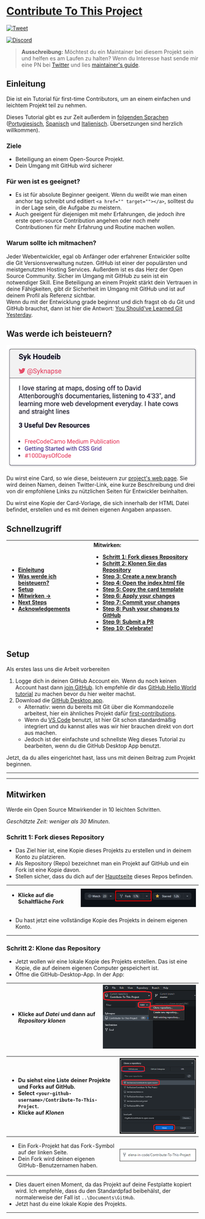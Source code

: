 # [Contribute To This Project](https://syknapse.github.io/Contribute-To-This-Project/)

[![Tweet](https://img.shields.io/twitter/url/http/shields.io.svg?style=social)](https://twitter.com/intent/tweet?text=Contribute%20To%20This%20Project.%20An%20easy%20project%20for%20first-time%20contributors,%20with%20a%20full%20tutorial.%20By%20@Syknapse&url=https://github.com/Syknapse/Contribute-To-This-Project&hashtags=100DaysofCode 'Tweet this project')

[![Discord](https://badgen.net/discord/online-members/tWkvS4ueVF?label=Join%20Our%20Discord%20Server&icon=discord)](https://discord.gg/tWkvS4ueVF 'Join our Discord server!')

> **Ausschreibung:** Möchtest du ein Maintainer bei diesem Projekt sein und helfen es am Laufen zu halten? Wenn du Interesse hast sende mir eine PN bei [Twitter](https://twitter.com/Syknapse) und lies [maintainer's guide](maintainer_guide.md).

## Einleitung

Die ist ein Tutorial für first-time Contributors, um an einem einfachen und leichtem Projekt teil zu nehmen.

Dieses Tutorial gibt es zur Zeit außerdem in
[folgenden Sprachen](https://github.com/Syknapse/Contribute-To-This-Project/tree/master/translations) ([Portugiesisch](https://github.com/Syknapse/Contribute-To-This-Project/blob/master/translations/PORTUGUESE.md), [Spanisch](https://github.com/Syknapse/Contribute-To-This-Project/blob/master/translations/SPANISH.md) und [Italienisch](https://github.com/Syknapse/Contribute-To-This-Project/blob/master/translations/ITALIAN.md). Übersetzungen sind herzlich willkommen).

### Ziele

- Beteiligung an einem Open-Source Projekt.
- Dein Umgang mit GitHub wird sicherer

### Für wen ist es geeignet?

- Es ist für absolute Beginner geeigent. Wenn du weißt wie man einen anchor tag schreibt und editiert `<a href="" target=""></a>`, solltest du in der Lage sein, die Aufgabe zu meistern.
- Auch geeigent für diejenigen mit mehr Erfahrungen, die jedoch ihre erste open-source Contribution angehen oder noch mehr Contributionen für mehr Erfahrung und Routine machen wollen.

### Warum sollte ich mitmachen?

Jeder Webentwickler, egal ob Anfänger oder erfahrener Entwickler sollte die Git Versionsverwaltung nutzen. GitHub ist einer der populärsten und meistgenutzten Hosting Services. Außerdem ist es das Herz der Open Source Community. Sicher im Umgang mit GitHub zu sein ist ein notwendiger Skill. Eine Beteiligung an einem Projekt stärkt dein Vertrauen in deine Fähigkeiten, gibt dir Sicherheit im Umgang mit GitHub und ist auf deinem Profil als Referenz sichtbar.<br>
Wenn du mit der Entwicklung grade beginnst und dich fragst ob du Git und GitHub brauchst, dann ist hier die Antwort: [You Should've Learned Git Yesterday](https://codeburst.io/number-one-piece-of-advice-for-new-developers-ddd08abc8bfa 'New Developer? You should’ve learned Git yesterday. by Brandon Morelli, creator of CodeBurst.io').

## Was werde ich beisteuern?

![Contributor Card](readme-only/card.PNG 'Contributor Card')

Du wirst eine Card, so wie diese, beisteuern zur [project's web page](https://syknapse.github.io/Contribute-To-This-Project/ 'https://syknapse.github.io/Contribute-To-This-Project').
Sie wird deinen Namen, deinen Twitter-Link, eine kurze Beschreibung und drei von dir empfohlene Links zu nützlichen Seiten für Entwickler beinhalten.

Du wirst eine Kopie der Card-Vorlage, die sich innerhalb der HTML Datei befindet, erstellen und es mit deinen eigenen Angaben anpassen.

## Schnellzugriff

| <ul><li>[Einleitung](#einleitung)</li><li>[Was werde ich beisteuern?](#was-werde-ich-beisteuern?)</li><li>[Setup](#setup)</li><li>[Mitwirken &rightarrow;](#mitwirken)</li><li>[Next Steps](#next-steps)</li><li>[Acknowledgements](#acknowledgements)</li></ul> | Mitwirken: <ul><li>[Schritt 1: Fork dieses Repository](#schritt-1-fork-dieses-repository)</li><li>[Schritt 2: Klonen Sie das Repository](#schritt-2-klonen-sie-das-repository)</li><li>[Step 3: Create a new branch](#step-3-create-a-new-branch)</li><li>[Step 4: Open the index.html file](#step-4-open-the-indexhtml-file)</li><li>[Step 5: Copy the card template](#step-5-copy-the-card-template)</li><li>[Step 6: Apply your changes](#step-6-apply-your-changes)</li><li>[Step 7: Commit your changes](#step-7-commit-your-changes)</li><li>[Step 8: Push your changes to GitHub](#step-8-push-your-changes-to-github)</li><li>[Step 9: Submit a PR](#step-9-submit-a-pr)</li><li>[Step 10: Celebrate!](#step-10-celebrate)</li></ul> |
| :--------------------------------------------------------------------------------------------------------------------------------------------------------------------------------------------------------------------------------------------------------------- | :------------------------------------------------------------------------------------------------------------------------------------------------------------------------------------------------------------------------------------------------------------------------------------------------------------------------------------------------------------------------------------------------------------------------------------------------------------------------------------------------------------------------------------------------------------------------------------------------------------------------------------------------------------------------------------------------------------------------------------------- |


## Setup

Als erstes lass uns die Arbeit vorbereiten

1. Logge dich in deinen GitHub Account ein. Wenn du noch keinen Account hast dann [join GitHub](https://github.com/join). Ich empfehle dir das [GitHub Hello World tutorial](https://guides.github.com/activities/hello-world/) zu machen bevor du hier weiter machst.
2. Download die [GitHub Desktop app](https://desktop.github.com/).
   - Alternativ: wenn du bereits mit Git über die Kommandozeile arbeitest, hier ein ähnliches Projekt dafür [first-contributions](https://github.com/Syknapse/first-contributions).
   - Wenn du [VS Code](https://code.visualstudio.com/ 'Visual Studio Code website') benutzt, ist hier Git schon standardmäßig integriert und du kannst alles was wir hier brauchen direkt von dort aus machen.
   - Jedoch ist der einfachste und schnellste Weg dieses Tutorial zu bearbeiten, wenn du die GitHub Desktop App benutzt.

Jetzt, da du alles eingerichtet hast, lass uns mit deinen Beitrag zum Projekt beginnen.

---

---

## Mitwirken

Werde ein Open Source Mitwirkender in 10 leichten Schritten.

_Geschätzte Zeit: weniger als 30 Minuten_.

### Schritt 1: Fork dieses Repository

- Das Ziel hier ist, eine Kopie dieses Projekts zu erstellen und in deinem Konto zu platzieren.
- Als Repository (Repo) bezeichnet man ein Projekt auf GitHub und ein Fork ist eine Kopie davon.
- Stellen sicher, dass du dich auf der [Hauptseite](https://github.com/Syknapse/Contribute-To-This-Project 'https://github.com/Syknapse/Contribute-To-This-Project') dieses Repos befinden.

| <ul><li>Klicke auf die Schaltfläche _Fork_</li></ul> | ![Fork](readme-only/fork.PNG "click on 'Fork'") |
| :--------------------------------------------------- | ----------------------------------------------: |


- Du hast jetzt eine vollständige Kopie des Projekts in deinem eigenen Konto.

---

### Schritt 2: Klone das Repository

- Jetzt wollen wir eine lokale Kopie des Projekts erstellen. Das ist eine Kopie, die auf deinem eigenen Computer gespeichert ist.
- Öffne die GitHub-Desktop-App. In der App:

| <ul><li>Klicke auf _Datei_ und dann auf _Repository klonen_</li></ul> | ![Clone](readme-only/clone.PNG 'click clone repository') |
| :-------------------------------------------------------------------- | -------------------------------------------------------: |


| <ul><li>Du siehst eine Liste deiner Projekte und Forks auf GitHub.</li><li>Select `<your-github-username>/Contribute-To-This-Project`.</li><li>Klicke auf _Klonen_</li></ul> | ![Clone project](readme-only/clone-project.PNG 'click on <your-github-username>/Contribute-To-This-Project') |
| :--------------------------------------------------------------------------------------------------------------------------------------------------------------------------- | :----------------------------------------------------------------------------------------------------------: |
| <ul><li>Ein Fork-Projekt hat das Fork-Symbol auf der linken Seite.</li><li>Dein Fork wird deinen eigenen GitHub-Benutzernamen haben.</li></ul>                               |    ![your fork](readme-only/clone-your-fork.PNG 'your fork will look like this, with your own user name')    |

- Dies dauert einen Moment, da das Projekt auf deine Festplatte kopiert wird. Ich empfehle, dass du den Standardpfad beibehälst, der normalerweise der Fall ist `..\Documents\GitHub`.
- Jetzt hast du eine lokale Kopie des Projekts.

---

